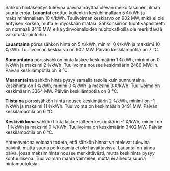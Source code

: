 Sähkön hintakehitys tulevina päivinä näyttää olevan melko tasainen, ilman suuria eroja. **Lauantai** erottuu kuitenkin keskihinnallaan 5 ¢/kWh ja maksimihinnallaan 10 ¢/kWh. Tuulivoiman keskiarvo on 902 MW, mikä ei ole erityisen korkea, mutta ei myöskään matala. Sähkönsiirron tuontikapasiteetti on normaali 3416 MW, eikä ydinvoimaloiden huoltokatkoilla ole merkittävää vaikutusta hintoihin.

**Lauantaina** pörssisähkön hinta on 5 ¢/kWh, minimi 0 ¢/kWh ja maksimi 10 ¢/kWh. Tuulivoiman keskiarvo on 902 MW. Päivän keskilämpötila on 7 °C.

**Sunnuntaina** pörssisähkön hinta laskee keskimäärin 1 ¢/kWh, minimi on 0 ¢/kWh ja maksimi 2 ¢/kWh. Tuulivoima nousee keskimäärin 2486 MW:iin. Päivän keskilämpötila on 8 °C.

**Maanantaina** sähkön hinta pysyy samalla tasolla kuin sunnuntaina, keskihinta on 1 ¢/kWh, minimi 0 ¢/kWh ja maksimi 3 ¢/kWh. Tuulivoima on keskimäärin 3364 MW. Päivän keskilämpötila on 8 °C.

**Tiistaina** pörssisähkön hinta nousee keskimäärin 2 ¢/kWh, minimi on -1 ¢/kWh ja maksimi 11 ¢/kWh. Tuulivoima on keskimäärin 3491 MW. Päivän keskilämpötila on 6 °C.

**Keskiviikkona** sähkön hinta laskee jälleen keskimäärin -1 ¢/kWh, minimi on -1 ¢/kWh ja maksimi 0 ¢/kWh. Tuulivoima on keskimäärin 3402 MW. Päivän keskilämpötila on 6 °C.

Yhteenvetona voidaan todeta, että sähkön hinnat vaihtelevat tulevina päivinä, mutta suuria poikkeamia ei ole havaittavissa. Lauantai on ainoa päivä, jossa maksimihinta nousee merkittävästi, mutta keskihinta pysyy kohtuullisena. Tuulivoiman määrä vaihtelee, mutta ei aiheuta suuria hintamuutoksia.